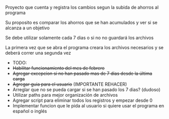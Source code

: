 Proyecto que cuenta y registra los cambios segun la subida de ahorros al programa

Su proposito es comparar los ahorros que se han acumulados y ver si se alcanza a un objetivo

Se debe utilizar solamente cada 7 dias o si no no guardará los archivos

La primera vez que se abra el programa creara los archivos necesarios y se deberá correr una segunda vez

- TODO:
- ~~Habilitar funcionamiento del mes de febrero~~
- ~~Agregar excepcion si no han pasado mas de 7 dias desde la última carga~~
- ~~Agregar guia para el usuario~~ (IMPORTANTE REHACER)
- Arreglar que no se pueda cargar si se han pasado los 7 dias? (dudoso)
- Utilizar paths para mejor organización de archivos
- Agregar script para eliminar todos los registros y empezar desde 0
- Implementar funcion que le pida al usuario si quiere usar el programa en español o inglés
